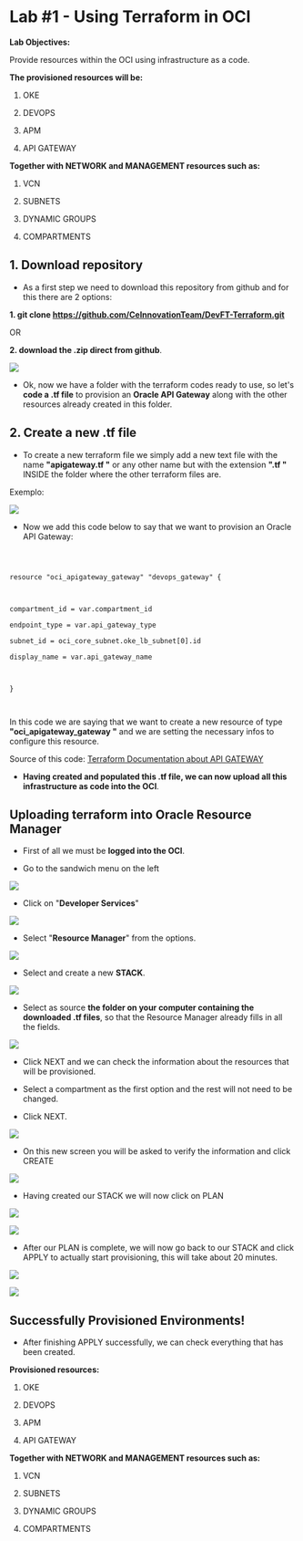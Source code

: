   

# Lab #1 - Using Terraform in OCI


**Lab Objectives:**
  

Provide resources within the OCI using infrastructure as a code.
 
  

**The provisioned resources will be:**

  

  

1. OKE

  

2. DEVOPS

  

3. APM

  

4. API GATEWAY

  

**Together with NETWORK and MANAGEMENT resources such as:**

  

1. VCN

  

2. SUBNETS

  

3. DYNAMIC GROUPS

  

4. COMPARTMENTS

  

  

## 1. Download repository

  

  


- As a first step we need to download this repository from github and for this there are 2 options:

  

  

**1. git clone https://github.com/CeInnovationTeam/DevFT-Terraform.git**

  

  

OR

  

  

**2. download the .zip direct from github**.

  

  

![](./images/printdownloads.PNG)

  

  

- Ok, now we have a folder with the terraform codes ready to use, so let's **code a .tf file** to provision an **Oracle API Gateway** along with the other resources already created in this folder.

  

  

## 2. Create a new .tf file

- To create a new terraform file we simply add a new text file with the name **"apigateway.tf "** or any other name but with the extension **".tf "** INSIDE the folder where the other terraform files are.

Exemplo:

  

  

![](./images/printnewarch.PNG)

  

 
- Now we add this code below to say that we want to provision an Oracle API Gateway:

  

```

  

resource "oci_apigateway_gateway" "devops_gateway" {

  

compartment_id = var.compartment_id

endpoint_type = var.api_gateway_type

subnet_id = oci_core_subnet.oke_lb_subnet[0].id

display_name = var.api_gateway_name

  

}

  

```

  

In this code we are saying that we want to create a new resource of type **"oci_apigateway_gateway "** and we are setting the necessary infos to configure this resource.

  

  

Source of this code: [Terraform Documentation about API GATEWAY](https://registry.terraform.io/providers/hashicorp/oci/latest/docs/resources/apigateway_gateway)

  

  

- **Having created and populated this .tf file, we can now upload all this infrastructure as code into the OCI**.

  

  

## Uploading terraform into Oracle Resource Manager

  

  

- First of all we must be **logged into the OCI**.

  

- Go to the sandwich menu on the left

  

  

![](./images/printsand.PNG)

  
  

- Click on "**Developer Services**"

  

  

![](./images/printdevserv.PNG)

  
  

- Select  "**Resource Manager**" from the options.

  

  

![](./images/printorm.PNG)

  
  

- Select and create a new **STACK**.

  

  

![](./images/printstack.PNG)

  

- Select as source **the folder on your computer containing the downloaded .tf files**, so that the Resource Manager already fills in all the fields.

  

  

![](./images/printcstack.PNG)

  

- Click NEXT and we can check the information about the resources that will be provisioned.

  

- Select a compartment as the first option and the rest will not need to be changed.

  

- Click NEXT.

  

  

![](./images/printstackcomp.PNG)

  
  

- On this new screen you will be asked to verify the information and click CREATE

  

  

![](./images/printstackcreate.PNG)

  
  

- Having created our STACK we will now click on PLAN

  

  

![](./images/printplan.PNG)

  

  

![](./images/printplan2.PNG)

  
  

- After our PLAN is complete, we will now go back to our STACK and click APPLY to actually start provisioning, this will take about 20 minutes.

  

  

![](./images/printapply.PNG)

  

  

![](./images/printapply2.PNG)

  

  

## Successfully Provisioned Environments!

  

  

- After finishing APPLY successfully, we can check everything that has been created.

  

  

**Provisioned resources:**

  

  

1. OKE

  

2. DEVOPS

  

3. APM

  

4. API GATEWAY

  

**Together with NETWORK and MANAGEMENT resources such as:**

  

1. VCN

  

2. SUBNETS

  

3. DYNAMIC GROUPS

  

4. COMPARTMENTS